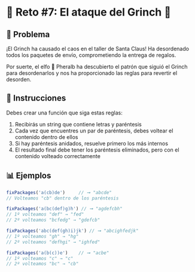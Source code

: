 # 🎄 Reto #7: El ataque del Grinch 👹

## 🎯 Problema

¡El Grinch ha causado el caos en el taller de Santa Claus! Ha desordenado todos los paquetes de envío, comprometiendo la entrega de regalos. 

Por suerte, el elfo 🧝 Pheralb ha descubierto el patrón que siguió el Grinch para desordenarlos y nos ha proporcionado las reglas para revertir el desorden.

## 📝 Instrucciones

Debes crear una función que siga estas reglas:

1. Recibirás un string que contiene letras y paréntesis
2. Cada vez que encuentres un par de paréntesis, debes voltear el contenido dentro de ellos
3. Si hay paréntesis anidados, resuelve primero los más internos
4. El resultado final debe tener los paréntesis eliminados, pero con el contenido volteado correctamente

## 📊 Ejemplos

```javascript
fixPackages('a(cb)de')     // ➞ "abcde"
// Volteamos "cb" dentro de los paréntesis

fixPackages('a(bc(def)g)h') // ➞ "agdefcbh"
// 1º volteamos "def" → "fed"
// 2º volteamos "bcfedg" → "gdefcb"

fixPackages('abc(def(gh)i)jk') // ➞ "abcighfedjk"
// 1º volteamos "gh" → "hg"
// 2º volteamos "defhgi" → "ighfed"

fixPackages('a(b(c))e')    // ➞ "acbe"
// 1º volteamos "c" → "c"
// 2º volteamos "bc" → "cb"
